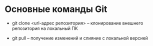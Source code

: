 # Основные команды Git

+ git clone <url-адрес репозитория> – клонирование внешнего репозитория на  локальный ПК

+ git pull – получение изменений и слияние с локальной версией